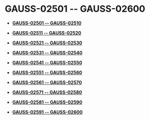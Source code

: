 # GAUSS-02501 -- GAUSS-02600<a name="ZH-CN_TOPIC_0302072868"></a>

-   **[GAUSS-02501 -- GAUSS-02510](GAUSS-02501----GAUSS-02510.md)**  

-   **[GAUSS-02511 -- GAUSS-02520](GAUSS-02511----GAUSS-02520.md)**  

-   **[GAUSS-02521 -- GAUSS-02530](GAUSS-02521----GAUSS-02530.md)**  

-   **[GAUSS-02531 -- GAUSS-02540](GAUSS-02531----GAUSS-02540.md)**  

-   **[GAUSS-02541 -- GAUSS-02550](GAUSS-02541----GAUSS-02550.md)**  

-   **[GAUSS-02551 -- GAUSS-02560](GAUSS-02551----GAUSS-02560.md)**  

-   **[GAUSS-02561 -- GAUSS-02570](GAUSS-02561----GAUSS-02570.md)**  

-   **[GAUSS-02571 -- GAUSS-02580](GAUSS-02571----GAUSS-02580.md)**  

-   **[GAUSS-02581 -- GAUSS-02590](GAUSS-02581----GAUSS-02590.md)**  

-   **[GAUSS-02591 -- GAUSS-02600](GAUSS-02591----GAUSS-02600.md)**  


